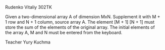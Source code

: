Rudenko Vitaliy 302TK

Given a two-dimensional array A of dimension MxN. Supplement it with M + 1 row and N + 1 column,
source array A.
The element [M + 1] [N + 1] must store the sum of the elements of the original array. The initial elements of the array A, M
and N must be entered from the keyboard.

Teacher Yury Kuchma

